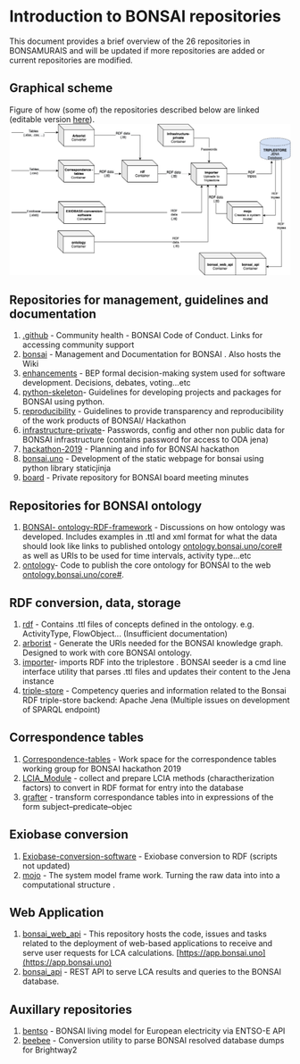 # Introduction to BONSAI repositories
This document provides a brief overview of the 26 repositories in BONSAMURAIS and will be updated if more repositories 
are added or current repositories are modified. 

## Graphical scheme
Figure of how (some of) the repositories described below are linked (editable version [here](https://github.com/BONSAMURAIS/bonsai/blob/master/Bonsai_git_scheme.drawio)).
![](https://github.com/BONSAMURAIS/bonsai/blob/master/Bonsai_git_scheme.png)

## Repositories for management, guidelines and documentation
1. [.github](https://github.com/BONSAMURAIS/.github) - Community health -  BONSAI Code of Conduct. Links for accessing community support
2. [bonsai](https://github.com/BONSAMURAIS/bonsai) - Management and Documentation for BONSAI . Also hosts the Wiki
3. [enhancements](https://github.com/BONSAMURAIS/enhancements) - BEP formal decision-making system used for software development. Decisions, debates, voting...etc
4. [python-skeleton](https://github.com/BONSAMURAIS/python-skeleton)- Guidelines for developing projects and packages for BONSAI using python.
5. [reproducibility](https://github.com/BONSAMURAIS/reproducibility) - Guidelines to provide transparency and reproducibility of the work products of BONSAI/ Hackathon
6. [infrastructure-private](https://github.com/BONSAMURAIS/infrastructure-private)- Passwords, config and other non public data for BONSAI infrastructure (contains password for access to ODA jena)
7. [hackathon-2019](https://github.com/BONSAMURAIS/hackathon-2019) - Planning and info for BONSAI hackathon
8. [bonsai.uno](https://github.com/BONSAMURAIS/bonsai.uno) - Development of the static webpage for bonsai using python library staticjinja
9. [board](https://github.com/BONSAMURAIS/board) - Private repository for BONSAI board meeting minutes

## Repositories for BONSAI ontology
1. [BONSAI- ontology-RDF-framework](https://github.com/BONSAMURAIS/BONSAI-ontology-RDF-framework) - Discussions on how ontology was developed. Includes examples in .ttl and xml format for what the data should look like
   links to published ontology [ontology.bonsai.uno/core#](ontology.bonsai.uno/core#) as well as URIs to be used for time intervals, activity type...etc
2. [ontology](https://github.com/BONSAMURAIS/ontology)- Code to publish the core ontology for BONSAI to the web [ontology.bonsai.uno/core#](ontology.bonsai.uno/core#).

## RDF conversion, data, storage
1. [rdf](https://github.com/BONSAMURAIS/rdf) - Contains .ttl files of concepts defined in the ontology. e.g. ActivityType, FlowObject... (Insufficient documentation)
2. [arborist](https://github.com/BONSAMURAIS/arborist) -  Generate the URIs needed for the BONSAI knowledge graph. Designed to work with core BONSAI ontology. 
3. [importer](https://github.com/BONSAMURAIS/importer)- imports RDF into the triplestore . BONSAI seeder is a cmd line interface utility that parses .ttl files and updates their content to the Jena instance 
4. [triple-store](https://github.com/BONSAMURAIS/triple-store) - Competency queries and information related to the Bonsai RDF triple-store backend: Apache Jena (Multiple issues on development of SPARQL endpoint)

## Correspondence tables
1. [Correspondence-tables](https://github.com/BONSAMURAIS/Correspondence-tables) - Work space for the correspondence tables working group for BONSAI hackathon 2019
2. [LCIA_Module](https://github.com/BONSAMURAIS/LCIA_Module) - collect and prepare LCIA methods (charactherization factors) to convert in RDF format for entry into the database
3. [grafter](https://github.com/BONSAMURAIS/grafter) - transform correspondance tables into in expressions of the form subject–predicate–objec

## Exiobase conversion
1. [Exiobase-conversion-software](https://github.com/BONSAMURAIS/Exiobase-conversion-software) - Exiobase conversion to RDF (scripts not updated)
2. [mojo](https://github.com/BONSAMURAIS/mojo) - The system model frame work. Turning the raw data into into a computational structure .

## Web Application
1. [bonsai_web_api](https://github.com/BONSAMURAIS/bonsai_web_api) - This repository hosts the code, issues and tasks related to the deployment of web-based applications to receive and serve user requests for LCA calculations. [https://app.bonsai.uno](https://app.bonsai.uno)
2. [bonsai_api](https://github.com/BONSAMURAIS/bonsai_api) - REST API to serve LCA results and queries to the BONSAI database. 

## Auxillary repositories
1. [bentso](https://github.com/BONSAMURAIS/bentso) - BONSAI living model for European electricity via ENTSO-E API
2. [beebee](https://github.com/BONSAMURAIS/beebee) - Conversion utility to parse BONSAI resolved database dumps for Brightway2
